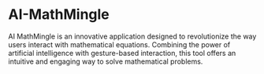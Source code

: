 # AI-MathMingle
AI MathMingle is an innovative application designed to revolutionize the way users interact with mathematical equations. Combining the power of artificial intelligence with gesture-based interaction, this tool offers an intuitive and engaging way to solve mathematical problems.
